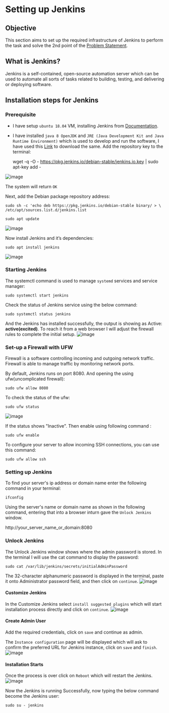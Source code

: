 # Setting up Jenkins 

## Objective

This section aims to set up the required infrastructure of Jenkins to perform the task and solve the 2nd point of the [Problem Statement](https://devsecops-report.netlify.app/problem-statements/).
## What is Jenkins? 

Jenkins is a self-contained, open-source automation server which can be used to automate all sorts of tasks related to building, testing, and delivering or deploying software.  

## Installation steps for Jenkins  

### Prerequisite 

- I have setup `ubuntu 18.04` VM, installing Jenkins from [Documentation](https://www.jenkins.io/doc/book/installing/). 

- I have installed `java 8 OpenJDK` and `JRE (Java Development Kit and Java Runtime Environment)` which is used to develop and run the software, I have used this [Link](https://www.digitalocean.com/community/tutorials/how-to-install-java-with-apt-on-ubuntu-18-04#installing-specific-versions-of-openjdk) to download the same.
Add the repository key to the terminal:  

    wget -q -O - https://pkg.jenkins.io/debian-stable/jenkins.io.key | sudo apt-key add - 

![image](pictures/jenk.png) 

The system will return `OK`  

Next, add the Debian package repository address:   

    sudo sh -c 'echo deb https://pkg.jenkins.io/debian-stable binary/ > \ 
    /etc/apt/sources.list.d/jenkins.list 

    sudo apt update 

![image](pictures/last.png) 

Now install Jenkins and it’s dependencies: 

    sudo apt install jenkins  

![image](pictures/installed.png) 

### Starting Jenkins 

The systemctl command is used to manage `systemd` services and service manager:  

    sudo systemctl start jenkins 

Check the status of Jenkins service using the below command:  

    sudo systemctl status jenkins 

And the Jenkins has installed successfully, the output is showing as Active: **active(excited)**. To reach it from a web browser I will adjust the firewall rules to complete the initial setup.
![image](pictures/startandstatus.png)   

### Set-up a Firewall with UFW 

Firewall is a software controlling incoming and outgoing network traffic. Firewall is able to manage traffic by monitoring network ports. 

By default, Jenkins runs on port 8080. And opening the using ufw(uncomplicated firewall): 

    sudo ufw allow 8080 

To check the status of the ufw: 

    sudo ufw status 

![image](pictures/activee.png) 

If the status shows "Inactive". Then enable using following command :

    sudo ufw enable 

To configure your server to allow incoming SSH connections, you can use this command: 

    sudo ufw allow ssh    

### Setting up Jenkins 

To find your server's ip address or domain name enter the following command in your terminal: 

    ifconfig  

Using the server's name or domain name as shown in the following command, entering that into a browser inturn gave the `Unlock Jenkins` window. 

http://your_server_name_or_domain:8080 

### Unlock Jenkins 
The Unlock Jenkins window shows where the admin password is stored. In the terminal I will use the cat command to display the password: 
 
    sudo cat /var/lib/jenkins/secrets/initialAdminPassword 

The 32-character alphanumeric password is displayed in the terminal, paste it onto Administrator password field, and then click on `continue`. 
![image](/pictures/unlock.png) 
 

#### Customize Jenkins  

In the Customize Jenkins select `install suggested plugins` which will start installation process directly and click on `continue`.
![image](/pictures/costumize.png) 

#### Create Admin User  

Add the required credentials, click on `save` and continue as admin. 

The `Instance configuration` page will be displayed which will ask to confirm the preferred URL for Jenkins instance, click on `save` and `finish`.  
![image](/pictures/info.png) 


#### Installation Starts 
Once the process is over click on `Reboot` which will restart the Jenkins.
![image](/pictures/started.png) 

Now the Jenkins is running Successfully, now typing the below command become the Jenkins user:

    sudo su - jenkins




 
 
 

 